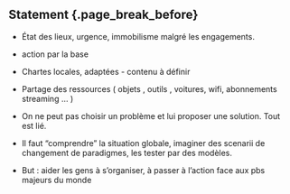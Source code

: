 ## Statement {.page_break_before}

- État des lieux, urgence, immobilisme malgré les engagements. 
- action par la base 
- Chartes locales, adaptées  - contenu à définir 
- Partage des ressources ( objets , outils , voitures, wifi, abonnements streaming … )
- On ne peut pas choisir un problème et lui proposer une solution. Tout est lié.
- Il faut “comprendre” la situation globale, imaginer des  scenarii de changement de paradigmes, les tester par des modèles. 


- But : aider les gens à s’organiser, à passer à l’action face aux pbs majeurs du monde 
